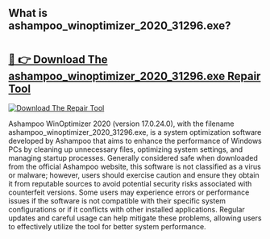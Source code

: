 ## What is ashampoo_winoptimizer_2020_31296.exe? 

# <h2><a href="https://exedetect.com/download.php?ashampoo_winoptimizer_2020_31296.exe">🔗 👉 Download The ashampoo_winoptimizer_2020_31296.exe Repair Tool</a></h2>

[![Download The Repair Tool](https://exedetect.com/download-button.jpg)](https://exedetect.com/download.php?ashampoo_winoptimizer_2020_31296.exe)

Ashampoo WinOptimizer 2020 (version 17.0.24.0), with the filename ashampoo_winoptimizer_2020_31296.exe, is a system optimization software developed by Ashampoo that aims to enhance the performance of Windows PCs by cleaning up unnecessary files, optimizing system settings, and managing startup processes. Generally considered safe when downloaded from the official Ashampoo website, this software is not classified as a virus or malware; however, users should exercise caution and ensure they obtain it from reputable sources to avoid potential security risks associated with counterfeit versions. Some users may experience errors or performance issues if the software is not compatible with their specific system configurations or if it conflicts with other installed applications. Regular updates and careful usage can help mitigate these problems, allowing users to effectively utilize the tool for better system performance.